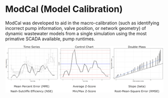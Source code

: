 # ModCal (Model Calibration)

ModCal was developed to aid in the macro-calibration (such as identifying incorrect pump information, valve position, or network geometry) of dynamic wastewater models from a single simulation using the most primative SCADA available, pump runtimes.

![stat_gfx](/fig/stat.jpg)
